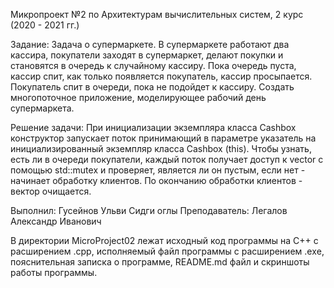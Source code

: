 Микропроект №2 по Архитектурам вычислительных систем, 2 курс (2020 - 2021 гг.)

Задание:
Задача о супермаркете. В супермаркете работают два кассира, покупатели заходят в супермаркет, делают покупки и становятся в очередь к случайному кассиру. Пока очередь пуста, кассир спит, как только появляется покупатель, кассир просыпается. Покупатель спит в очереди, пока не подойдет к кассиру. Создать многопоточное приложение, моделирующее рабочий день супермаркета.

Решение задачи:
При инициализации экземпляра класса Cashbox конструктор запускает поток принимающий в параметре указатель на инициализированный экземпляр класса Cashbox (this). Чтобы узнать, есть ли в очереди покупатели, каждый поток получает доступ к vector<ClientClass> с помощью std::mutex и проверяет, является ли он пустым, если нет - начинает обработку клиентов. По окончанию обработки клиентов - вектор очищается.

Выполнил: Гусейнов Ульви Сидги оглы
Преподаватель: Легалов Александр Иванович

В директории MicroProject02 лежат исходный код программы на С++ с расширением .cpp, исполняемый файл программы с расширением .exе, пояснительная записка о программе, README.md файл и скриншоты работы программы.